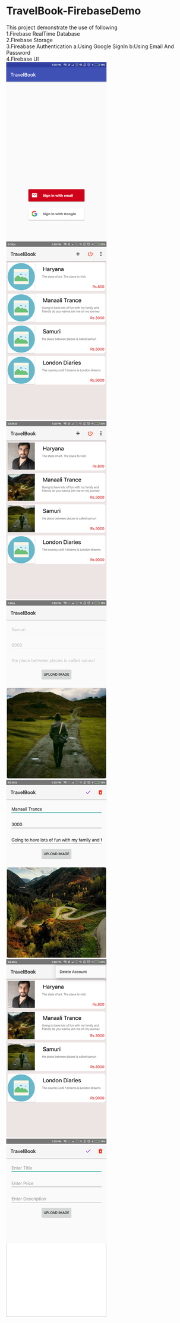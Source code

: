 # TravelBook-FirebaseDemo
This project demonstrate the use of following                                                                                             
1.Firebase RealTime Database                                                                                                               
2.Firebase Storage                                                                                                                         
3.Fireabase Authentication
  a:Using Google SignIn
  b:Using Email And Password                                                                                                               
4.Firebase UI                                                                                                                              
![Screen 1](https://github.com/SILU-007/TravelBook-FirebaseDemo/blob/master/s1.png)
![Screen 2](https://github.com/SILU-007/TravelBook-FirebaseDemo/blob/master/s2.png)
![Screen 3](https://github.com/SILU-007/TravelBook-FirebaseDemo/blob/master/s3.png)
![Screen 4](https://github.com/SILU-007/TravelBook-FirebaseDemo/blob/master/s4.png)
![Screen 5](https://github.com/SILU-007/TravelBook-FirebaseDemo/blob/master/s5.png)
![Screen 6](https://github.com/SILU-007/TravelBook-FirebaseDemo/blob/master/s6.png)
![Screen 7](https://github.com/SILU-007/TravelBook-FirebaseDemo/blob/master/s7.png)
